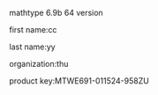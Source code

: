 mathtype 6.9b 64 version

first name:cc

last name:yy

organization:thu

product key:MTWE691-011524-958ZU
